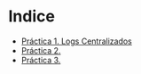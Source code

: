 # Indice
* [Práctica 1. Logs Centralizados](./Practica1.md)
* [Práctica 2.](./)
* [Práctica 3.](./)
